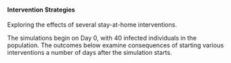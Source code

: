 #### Intervention Strategies

Exploring the effects of several stay-at-home interventions.

The simulations begin on Day 0, with 40 infected individuals in the population. The outcomes below examine consequences of starting various interventions a number of days after the simulation starts.
